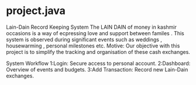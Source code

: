 # project.java

Lain-Dain Record
Keeping System
The LAIN DAIN of money in kashmir occasions is a way of ecpressing love
and support between familes .
This system is observed during significant events such as weddings ,
housewarming , personal milestones etc.
Motive:
Our objective with this project is to simplify the tracking and organisation of
these cash exchanges.

System Workflow
1:Login:
Secure access to personal account.
2:Dashboard:
Overview of events and budgets.
3:Add Transaction:
Record new Lain-Dain exchanges.
